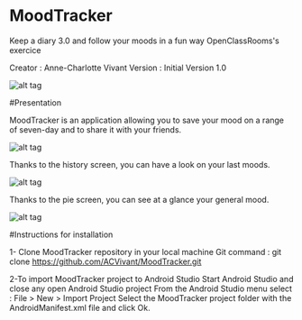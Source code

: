 # MoodTracker
Keep a diary 3.0 and follow your moods in a fun way
OpenClassRooms's exercice

Creator : Anne-Charlotte Vivant
Version : Initial Version 1.0

![alt tag](https://user-images.githubusercontent.com/39029651/49213842-7e6d4f80-f3c5-11e8-8458-8010277d3dfe.PNG)

#Presentation

MoodTracker is an application allowing you to save your mood on a range of seven-day and to share it with your friends.

![alt tag](https://user-images.githubusercontent.com/39029651/49213887-9f35a500-f3c5-11e8-9166-5068f62620d9.PNG)

Thanks to the history screen, you can have a look on your last moods.

![alt tag](https://user-images.githubusercontent.com/39029651/49213855-8a591180-f3c5-11e8-8a60-6cf7451918ce.PNG)

Thanks to the pie screen, you can see at a glance your general mood.

![alt tag](https://user-images.githubusercontent.com/39029651/49213876-99d85a80-f3c5-11e8-8423-a13f9f639c3b.PNG)

#Instructions for installation

1- Clone MoodTracker repository in your local machine
    Git command : git clone https://github.com/ACVivant/MoodTracker.git

2-To import MoodTracker project to Android Studio
  Start Android Studio and close any open Android Studio project
  From the Android Studio menu select : File > New > Import Project
  Select the MoodTracker project folder with the AndroidManifest.xml file and click Ok.

